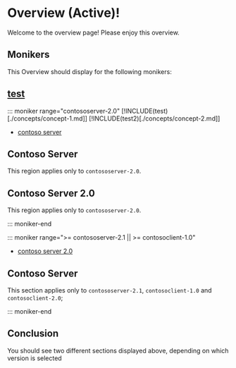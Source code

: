 # Overview (Active)!

Welcome to the overview page! Please enjoy this overview.

## Monikers

This Overview should display for the following monikers:

## [test](index.md)

::: moniker range="contososerver-2.0"
[!INCLUDE(test)[./concepts/concept-1.md]]
[!INCLUDE(test2)[./concepts/concept-2.md]]
* [contoso server](./concepts/concept-1.md)

## Contoso Server

This region applies only to `contososerver-2.0`.

## Contoso Server 2.0

This region applies only to `contososerver-2.0`.

::: moniker-end

::: moniker range=">= contososerver-2.1 || >= contosoclient-1.0"

* [contoso server 2.0](./concepts/concept-2.md)

## Contoso Server

This section applies only to `contososerver-2.1`, `contosoclient-1.0` and `contosoclient-2.0`;

::: moniker-end

## Conclusion

You should see two different sections displayed above, depending on which version is selected
